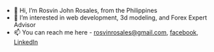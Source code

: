 - 👋 Hi, I’m Rosvin John Rosales, from the Philippines
- 👀 I’m interested in web development, 3d modeling, and Forex Expert Advisor 
- 📫 You can reach me here - rosvinrosales@gmail.com, [facebook](https://www.facebook.com/rosvinjohn.rosales/), [LinkedIn](https://www.linkedin.com/in/rosvin-john-rosales-4a1043194/)

<!---
rosvinrosales/rosvinrosales is a ✨ special ✨ repository because its `README.md` (this file) appears on your GitHub profile.
You can click the Preview link to take a look at your changes.
--->
